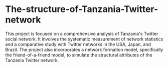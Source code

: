 # The-structure-of-Tanzania-Twitter-network
This project is focused on a comprehensive analysis of Tanzania's Twitter social network. It involves the systematic measurement of network statistics and a comparative study with Twitter networks in the USA, Japan, and Brazil. The project also incorporates a network formation model, specifically the friend-of-a-friend model, to simulate the structural attributes of the Tanzania Twitter network.
